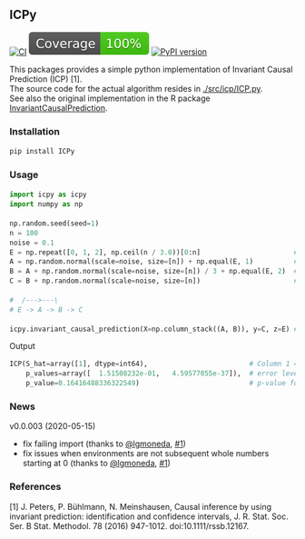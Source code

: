 ## ICPy
[![CI](https://github.com/jan-glx/ICPy/actions/workflows/ci.yml/badge.svg)](https://github.com/jan-glx/ICPy/actions/workflows/ci.yml) ![Coverage badge](https://raw.githubusercontent.com/jan-glx/ICPy/python-coverage-comment-action-data/badge.svg)
[![PyPI version](https://img.shields.io/pypi/v/ICPy.svg)](https://pypi.org/project/ICPy/)

This packages provides a simple python implementation of Invariant Causal Prediction (ICP) [1].<br>
The source code for the actual algorithm resides in [./src/icp/ICP.py](./src/icpy/ICP.py). <br>
See also the original implementation in the R package [InvariantCausalPrediction](https://cran.r-project.org/web/packages/InvariantCausalPrediction/index.html).
### Installation
``` bash
pip install ICPy
```
### Usage
``` python
import icpy as icpy
import numpy as np

np.random.seed(seed=1)
n = 100
noise = 0.1
E = np.repeat([0, 1, 2], np.ceil(n / 3.0))[0:n]                       # "Environment"
A = np.random.normal(scale=noise, size=[n]) + np.equal(E, 1)          # Node A
B = A + np.random.normal(scale=noise, size=[n]) / 3 + np.equal(E, 2)  # Node B
C = B + np.random.normal(scale=noise, size=[n])                       # Node C

#  /--->---\
# E -> A -> B -> C

icpy.invariant_causal_prediction(X=np.column_stack((A, B)), y=C, z=E) # test if A or B are parents of C
```
Output

``` python
ICP(S_hat=array([1], dtype=int64),                         # Column 1 = Node B was (correctly) identified as parent of C
    p_values=array([  1.51508232e-01,   4.59577055e-37]),  # error levels at which A and B would/are indentied as parent of C
    p_value=0.16416488336322549)                           # p-value for testing against violation of the model assumptions (e.g. a direct effect of E on C)
```

### News
v0.0.003 (2020-05-15)
* fix failing import (thanks to [@lgmoneda](https://github.com/lgmoneda), [#1](https://github.com/jan-glx/ICPy/pull/1))
* fix issues when environments are not subsequent whole numbers starting at 0 (thanks to [@lgmoneda](https://github.com/lgmoneda), [#1](https://github.com/jan-glx/ICPy/pull/1))

### References
[1] J. Peters, P. Bühlmann, N. Meinshausen, Causal inference by using invariant prediction: identification and confidence intervals, J. R. Stat. Soc. Ser. B Stat. Methodol. 78 (2016) 947-1012. doi:10.1111/rssb.12167.

